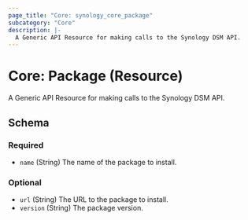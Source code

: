 ```yaml
---
page_title: "Core: synology_core_package"
subcategory: "Core"
description: |-
  A Generic API Resource for making calls to the Synology DSM API.
---
```


# Core: Package (Resource)

A Generic API Resource for making calls to the Synology DSM API.



<!-- schema generated by tfplugindocs -->
## Schema

### Required

- `name` (String) The name of the package to install.

### Optional

- `url` (String) The URL to the package to install.
- `version` (String) The package version.